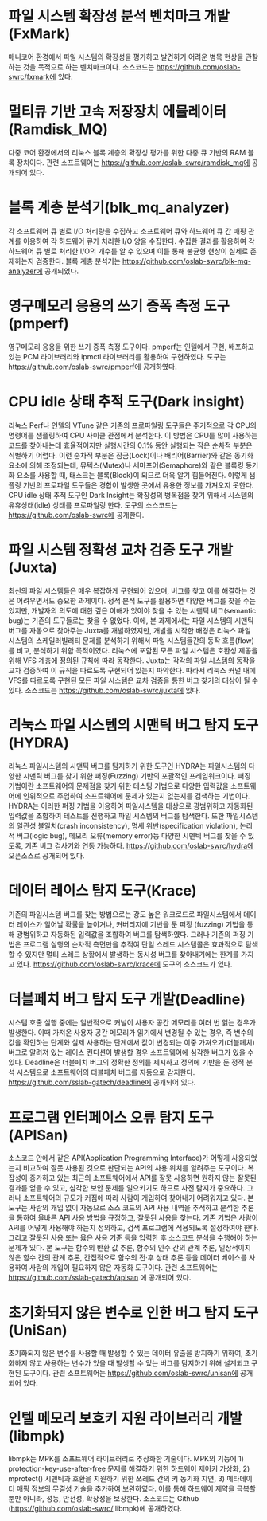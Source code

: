 # 파일 시스템 확장성 분석 벤치마크 개발 (FxMark)

매니코어 환경에서 파일 시스템의 확장성을 평가하고 발견하기 어려운 병목 현상을 관찰하는 것을 목적으로 하는 벤치마크이다. 소스코드는 https://github.com/oslab-swrc/fxmark에 있다.

# 멀티큐 기반 고속 저장장치 에뮬레이터(Ramdisk_MQ)

다중 코어 환경에서의 리눅스 블록 계층의 확장성 평가를 위한 다중 큐 기반의 RAM 블록 장치이다. 관련 소프트웨어는 https://github.com/oslab-swrc/ramdisk_mq에 공개되어 있다.

# 블록 계층 분석기(blk_mq_analyzer)

각 소프트웨어 큐 별로 I/O 처리량을 수집하고 소프트웨어 큐와 하드웨어 큐 간 매핑 관계를 이용하여 각 하드웨어 큐가 처리한 I/O 양을 수집한다. 수집한 결과를 활용하여 각 하드웨어 큐 별로 처리한 I/O의 개수를 알 수 있으며 이를 통해 불균형 현상이 실제로 존재하는지 검증한다. 블록 계층 분석기는 https://github.com/oslab-swrc/blk-mq-analyzer에 공개되었다.

# 영구메모리 응용의 쓰기 증폭 측정 도구(pmperf)

영구메모리 응용을 위한 쓰기 증폭 측정 도구이다. pmperf는 인텔에서 구현, 배포하고 있는 PCM 라이브러리와 ipmctl 라이브러리를 활용하여 구현하였다. 도구는 https://github.com/oslab-swrc/pmperf에 공개하였다.

# CPU idle 상태 추적 도구(Dark insight)

리눅스 Perf나 인텔의 VTune 같은 기존의 프로파일링 도구들은 주기적으로 각 CPU의 명령어를 샘플링하여 CPU 사이클 관점에서 분석한다. 이 방법은 CPU를 많이 사용하는 코드를 찾아내는데 효율적이지만 실행시간의 0.1% 동안 실행되는 작은 순차적 부분은 식별하기 어렵다. 이런 순차적 부분은 잠금(Lock)이나 배리어(Barrier)와 같은 동기화 요소에 의해 조정되는데, 뮤텍스(Mutex)나 세마포어(Semaphore)와 같은 블록킹 동기화 요소를 사용할 때, 태스크는 블록(Block)이 되므로 더욱 알기 힘들어진다. 이렇게 샘플링 기반의 프로파일 도구들은 경합이 발생한 곳에서 유용한 정보를 가져오지 못한다. CPU idle 상태 추적 도구인 Dark Insight는 확장성의 병목점을 찾기 위해서 시스템의 유휴상태(idle) 상태를 프로파일링 한다. 도구의 소스코드는 https://github.com/oslab-swrc에 공개한다.

# 파일 시스템 정확성 교차 검증 도구 개발(Juxta)

최신의 파일 시스템들은 매우 복잡하게 구현되어 있으며, 버그를 찾고 이를 해결하는 것은 어려우면서도 중요한 과제이다. 정적 분석 도구를 활용하면 다양한 버그를 찾을 수는 있지만, 개발자의 의도에 대한 깊은 이해가 있어야 찾을 수 있는 시맨틱 버그(semantic bug)는 기존의 도구들로는 찾을 수 없었다. 이에, 본 과제에서는 파일 시스템의 시맨틱 버그를 자동으로 찾아주는 Juxta를 개발하였지만, 개발을 시작한 배경은 리눅스 파일 시스템의 스케일러빌러티 문제를 분석하기 위해서 파일 시스템들간의 동작 흐름(flow)를 비교, 분석하기 위함 목적이였다.  리눅스에 포함된 모든 파일 시스템은 호환성 제공을 위해 VFS 계층에 정의된 규칙에 따라 동작한다. Juxta는 각각의 파일 시스템의 동작을 교차 검증하여 이 규칙을 따르도록 구현되어 있는지 파악한다. 따라서 리눅스 커널 내에 VFS를 따르도록 구현된 모든 파일 시스템은 교차 검증을 통한 버그 찾기의 대상이 될 수 있다. 소스코드는 https://github.com/oslab-swrc/juxta에 있다.

# 리눅스 파일 시스템의 시맨틱 버그 탐지 도구(HYDRA)

리눅스 파일시스템의 시맨틱 버그를 탐지하기 위한 도구인 HYDRA는 파일시스템의 다양한 시맨틱 버그를 찾기 위한 퍼징(Fuzzing) 기반의 포괄적인 프레임워크이다. 퍼징 기법이란 소프트웨어의 문제점을 찾기 위한 테스팅 기법으로 다양한 입력값을 소프트웨어에 인위적으로 주입하여 소프트웨어에 문제가 있는지 없는지를 검색하는 기법이다. HYDRA는 이러한 퍼징 기법을 이용하여 파일시스템을 대상으로 광범위하고 자동화된 입력값을 조합하여 테스트를 진행하고 파일 시스템의 버그를 탐색한다. 또한 파일시스템의 일관성 불일치(crash inconsistency), 명세 위반(specification violation), 논리적 버그(logic bug), 메모리 오류(memory error)등 다양한 시멘틱 버그를 찾을 수 있도록, 기존 버그 검사기와 연동 가능하다. https://github.com/oslab-swrc/hydra에 오픈소스로 공개되어 있다.

# 데이터 레이스 탐지 도구(Krace)

기존의 파일시스템 버그를 찾는 방법으로는 강도 높은 워크로드로 파일시스템에서 데이터 레이스가 일어날 확률을 높이거나, 커버리지에 기반을 둔 퍼징 (fuzzing) 기법을 통해 광범위하고 자동화된 입력값을 조합하여 버그를 탐색하였다. 그러나 기존의 퍼징 기법은 프로그램 실행의 순차적 측면만을 추적여 단일 스레드 시스템콜은 효과적으로 탐색할 수 있지만 멀티 스레드 상황에서 발생하는 동시성 버그를 찾아내기에는 한계를 가지고 있다. https://github.com/oslab-swrc/krace에 도구의 소스코드가 있다.

# 더블페치 버그 탐지 도구 개발(Deadline)

시스템 호출 실행 중에는 일반적으로 커널이 사용자 공간 메모리를 여러 번 읽는 경우가 발생한다. 이때 가져온 사용자 공간 메모리가 읽기에서 변경될 수 있는 경우, 즉 변수의 값을 확인하는 단계와 실제 사용하는 단계에서 값이 변경되는 이중 가져오기(더블페치) 버그로 알려져 있는 레이스 컨디션이 발생할 경우 소프트웨어에 심각한 버그가 있을 수 있다.
Deadline은 더블페치 버그의 정확한 정의를 제시하고 정의에 기반을 둔 정적 분석 시스템으로 소프트웨어의 더블페치 버그를 자동으로 감지한다. https://github.com/sslab-gatech/deadline에 공개되어 있다. 

# 프로그램 인터페이스 오류 탐지 도구(APISan)

소스코드 안에서 같은 API(Application Programming Interface)가 어떻게 사용되었는지 비교하여 잘못 사용된 것으로 판단되는 API의 사용 위치를 알려주는 도구이다. 복잡성이 증가하고 있는 최근의 소프트웨어에서 API를 잘못 사용하면 원하지 않는 잘못된 결과를 얻을 수 있고, 심각한 보안 문제를 일으키기도 하므로 사전 탐지가 중요하다. 그러나 소프트웨어의 규모가 커짐에 따라 사람이 개입하여 찾아내기 어려워지고 있다. 본 도구는 사람의 개입 없이 자동으로 소스 코드의 API 사용 내역을 추적하고 분석한 추론을 통하여 올바른 API 사용 방법을 규정하고, 잘못된 사용을 찾는다. 기존 기법은 사람이 API를 어떻게 사용해야 하는지 정의하고, 검색 프로그램에 적용되도록 설정하여야 한다. 그리고 잘못된 사용 또는 옳은 사용 기준 등을 입력한 후 소스코드 분석을 수행해야 하는 문제가 있다. 본 도구는 함수의 반환 값 추론, 함수의 인수 간의 관계 추론, 일상적이지 않은 함수 간의 관계 추론, 간접적으로 함수의 전·후 상태 추론 등을 데이터 베이스를 사용하여 사람의 개입이 필요하지 않은 자동화 도구이다. 관련 소프트웨어는 https://github.com/sslab-gatech/apisan 에 공개되어 있다.

# 초기화되지 않은 변수로 인한 버그 탐지 도구(UniSan)

초기화되지 않은 변수를 사용할 때 발생할 수 있는 데이터 유출을 방지하기 위하여, 초기화하지 않고 사용하는 변수가 있을 때 발생할 수 있는 버그를 탐지하기 위해 설계되고 구현된 도구이다. 관련 소프트웨어는 https://github.com/oslab-swrc/unisan에 공개되어 있다.

# 인텔 메모리 보호키 지원 라이브러리 개발 (libmpk)

libmpk는 MPK를 소프트웨어 라이브러리로 추상화한 기술이다. MPK의 기능에 1) protection-key-use-after-free 문제를 해결하기 위한 하드웨어 제어키 가상화, 2) mprotect() 시맨틱과 호환을 지원하기 위한 쓰레드 간의 키 동기화 지연, 3) 메타데이터 매핑 정보의 무결성 기술을 추가하여 보완하였다. 이를 통해 하드웨어 제약을 극복할 뿐만 아니라, 성능, 안전성, 확장성을 보장한다. 소스코드는 Github (https://github.com/oslab-swrc/ libmpk)에 공개하였다. 



